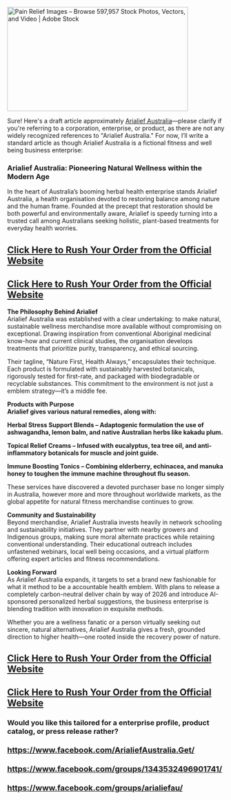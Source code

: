 <p><img src="https://t4.ftcdn.net/jpg/02/63/07/31/360_F_263073122_uNR66bxwEfMIGzyuDGz1TYT0LiNLwhQg.jpg" alt="Pain Relief Images &ndash; Browse 597,957 Stock Photos, Vectors, and Video |  Adobe Stock" width="419" height="242" /></p>
<p>Sure! Here's a draft article approximately <a href="https://timesfiver.com/arialiefau-buy">Arialief Australia</a>&mdash;please clarify if you're referring to a corporation, enterprise, or product, as there are not any widely recognized references to "Arialief Australia." For now, I&rsquo;ll write a standard article as though Arialief Australia is a fictional fitness and well being business enterprise:</p>
<h3><strong>Arialief Australia: Pioneering Natural Wellness within the Modern Age</strong></h3>
<p>In the heart of Australia&rsquo;s booming herbal health enterprise stands Arialief Australia, a health organisation devoted to restoring balance among nature and the human frame. Founded at the precept that restoration should be both powerful and environmentally aware, Arialief is speedy turning into a trusted call among Australians seeking holistic, plant-based treatments for everyday health worries.</p>
<h2><a href="https://timesfiver.com/arialiefau-buy">Click Here to Rush Your Order from the Official Website</a></h2>
<h2><a href="https://timesfiver.com/arialiefau-buy">Click Here to Rush Your Order from the Official Website</a></h2>
<p><strong>The Philosophy Behind Arialief</strong><br />Arialief Australia was established with a clear undertaking: to make natural, sustainable wellness merchandise more available without compromising on exceptional. Drawing inspiration from conventional Aboriginal medicinal know-how and current clinical studies, the organisation develops treatments that prioritize purity, transparency, and ethical sourcing.</p>
<p>Their tagline, &ldquo;Nature First, Health Always,&rdquo; encapsulates their technique. Each product is formulated with sustainably harvested botanicals, rigorously tested for first-rate, and packaged with biodegradable or recyclable substances. This commitment to the environment is not just a emblem strategy&mdash;it&rsquo;s a middle fee.</p>
<p><strong>Products with Purpose</strong><br /><strong>Arialief gives various natural remedies, along with:</strong></p>
<p><strong>Herbal Stress Support Blends &ndash; Adaptogenic formulation the use of ashwagandha, lemon balm, and native Australian herbs like kakadu plum.</strong></p>
<p><strong>Topical Relief Creams &ndash; Infused with eucalyptus, tea tree oil, and anti-inflammatory botanicals for muscle and joint guide.</strong></p>
<p><strong>Immune Boosting Tonics &ndash; Combining elderberry, echinacea, and manuka honey to toughen the immune machine throughout flu season.</strong></p>
<p>These services have discovered a devoted purchaser base no longer simply in Australia, however more and more throughout worldwide markets, as the global appetite for natural fitness merchandise continues to grow.</p>
<p><strong>Community and Sustainability</strong><br />Beyond merchandise, Arialief Australia invests heavily in network schooling and sustainability initiatives. They partner with nearby growers and Indigenous groups, making sure moral alternate practices while retaining conventional understanding. Their educational outreach includes unfastened webinars, local well being occasions, and a virtual platform offering expert articles and fitness recommendations.</p>
<p><strong>Looking Forward</strong><br />As Arialief Australia expands, it targets to set a brand new fashionable for what it method to be a accountable health emblem. With plans to release a completely carbon-neutral deliver chain by way of 2026 and introduce AI-sponsored personalized herbal suggestions, the business enterprise is blending tradition with innovation in exquisite methods.</p>
<p>Whether you are a wellness fanatic or a person virtually seeking out sincere, natural alternatives, Arialief Australia gives a fresh, grounded direction to higher health&mdash;one rooted inside the recovery power of nature.</p>
<h2><a href="https://timesfiver.com/arialiefau-buy">Click Here to Rush Your Order from the Official Website</a></h2>
<h2><a href="https://timesfiver.com/arialiefau-buy">Click Here to Rush Your Order from the Official Website</a></h2>
<h3>Would you like this tailored for a enterprise profile, product catalog, or press release rather?</h3>
<h3 lang="en-US"><span style="font-size: large;"><a href="https://www.facebook.com/ArialiefAustralia.Get/">https://www.facebook.com/ArialiefAustralia.Get/</a></span></h3>
<h3 lang="en-US"><span style="font-size: large;"><a href="https://www.facebook.com/groups/1343532496901741/">https://www.facebook.com/groups/1343532496901741/</a></span></h3>
<h3 lang="en-US"><span style="font-size: large;"><a href="https://www.facebook.com/groups/arialiefau/">https://www.facebook.com/groups/arialiefau/</a></span></h3>

